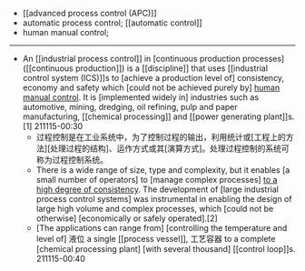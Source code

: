 - [[advanced process control (APC)]]
- automatic process control; [[automatic control]]
- human manual control;
- ---
- An [[industrial process control]] in [continuous production processes]([[continuous production]]) is a [[discipline]] that uses [[industrial control system (ICS)]]s to [achieve a production level of] consistency, economy and safety which [could not be achieved purely by] [human manual control](((3KVbVs8Tq))). It is [implemented widely in] industries such as automotive, mining, dredging, oil refining, pulp and paper manufacturing, [[chemical processing]] and [[power generating plant]]s.[1]
211115-00:30
    - 过程控制是在工业系统中，为了控制过程的输出，利用统计或[工程上的方法][处理过程的结构]、运作方式或其[演算方式]。处理过程控制的系统可称为过程控制系统。
    - There is a wide range of size, type and complexity, but it enables [a small number of operators] to [manage complex processes] [to a high degree of consistency]([[consistency]]). The development of [large industrial process control systems] was instrumental in enabling the design of large high volume and complex processes, which [could not be otherwise] [economically or safely operated].[2]
    - [The applications can range from] [controlling the temperature and level of] 液位 a single [[process vessel]], 工艺容器 to a complete [chemical processing plant] [with several thousand] [[control loop]]s.
211115-00:40
